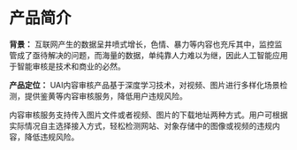 # 产品简介

**背景：**
互联网产生的数据呈井喷式增长，色情、暴力等内容也充斥其中，监控监管成了亟待解决的问题，而海量的数据，单纯靠人力难以为继，因此人工智能应用于智能审核是技术和商业的必然。

**产品定位：**
UAI内容审核产品基于深度学习技术，对视频、图片进行多样化场景检测，提供鉴黄等内容审核服务，降低用户违规风险。

内容审核服务支持传入图片文件或者视频、图片的下载地址两种方式。用户可根据实际情况自主选择接入方式，轻松检测网站、对象存储中的图像或视频的违规内容，降低违规风险。

